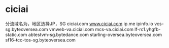 # ciciai
分流域名为，地区选择JP，SG
ciciai.com www.ciciai.com ip.me ipinfo.io vcs-sg.byteoversea.com vmweb-va.ciciai.com mcs-va.ciciai.com lf-rc1.yhgfb-static.com abtestvm-sg.bytedance.com starling-oversea.byteoversea.com sf16-tcc-tos-sg.byteoversea.com
